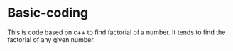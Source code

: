 # Basic-coding
This is code based on c++ to find factorial of a number.
It tends to find the factorial of any given number.

